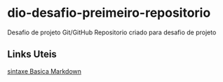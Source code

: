 # dio-desafio-preimeiro-repositorio
Desafio de projeto Git/GitHub
Repositorio criado para desafio de projeto

##  Links  Uteis 
[sintaxe  Basica Markdown](http://markdownguide.org/basic-syntax/)

